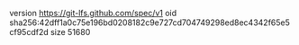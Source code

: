 version https://git-lfs.github.com/spec/v1
oid sha256:42dff1a0c75e196bd0208182c9e727cd704749298ed8ec4342f65e5cf95cdf2d
size 51680
